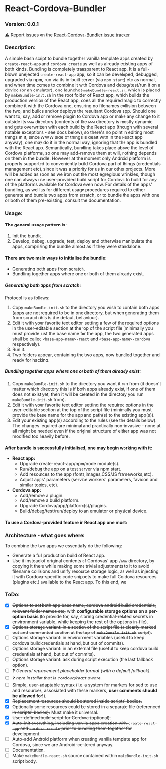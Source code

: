 # React-Cordova-Bundler
### Version: 0.0.1
:warning: Report issues on the [React-Cordova-Bundler issue tracker](https://github.com/mzhukov1973/React-Cordova-Bundler/issues)
### Description:
A simple bash script to bundle together vanilla template apps created by `create-react-app` and `cordova create` as well as already existing apps of both kinds. 
Bundling is completely transparent to React app. It is a full-blown unejected `create-react-app` app, so it can be developed, debugged, upgraded via npm, run via its in-built server (via `npm start`) etc as normal, and when time comes to combine it with Cordova and debug/test/run it on a device (or an emulator), one launches `makeBundle-react.sh`, which is placed by `makeBundle-init.sh` in the root folder of React app, which builds the production version of the React app, does all the required magic to correctly combine it with the Cordova one, ensuring no filenames collision between the two, and builds and/or deploys the resultant Cordova app.
Should one want to, say, add or remove plugin to Cordova app or make any change to it outside its `www` directory (contents of the `www` directory is mostly dynamic and gets overwritten with each build by the React app (though with several notable exceptions - see docs below), so there's no point in editing most things in it, since WWW side of things is dealt with in the React app anyway), one may do it in the normal way, ignoring that the app is bundled with the React app.
Semantically, bundling takes place above the level of Cordova platforms, so one may add-remove them at will, nothing depends on them in the bundle.
However at the moment only Android platform is properly supported to conveniently build Cordova part of things (credentials management etc), since it was a priority for us in our other projects.
More will be added as soon as we iron out the most egregious wrinkles, though one can always use user-provided build script for Cordova to build for any of the platforms available for Cordova even now.
For details of the apps' bundling, as well as for different usage procedures required to either generate and bundle two apps from scratch, or to bundle the apps with one or both of them pre-existing, consult the documentation.

### Usage:
#### The general usage pattern is:
1. Init the bundle.
2. Develop, debug, upgrade, test, deploy and otherwise manipulate the apps, comprising the bundle almost as if they were standalone.

#### There are two main ways to initialise the bundle:
- Generating both apps from scratch.
- Bundling together apps where one or both of them already exist.

##### Generating both apps from scratch:
Protocol is as follows:
1. Copy `makeBundle-init.sh` to the directory you wish to contain both apps (apps are not required to be in one directory, but when generating them from scratch this is the default behaviour).
2. Edit it with your favorite text editor, setting a few of the required options in the user-editable section at the top of the script file (minimally you must provide just the base name for the app, the two generated apps shall be called `<base-app-name>-react` and `<base-app-name>-cordova` respectively).
3. Run it.
4. Two folders appear, containing the two apps, now bundled together and ready for hacking.

##### Bundling together apps where one or both of them already exist:
1. Copy `makeBundle-init.sh` to the directory you want it run from (it doesn't matter which directory this is if both apps already exist, if one of them does not exist yet, then it will be created in the directory you run `makeBundle-init.sh` from).
2. Edit it with your favorite text editor, setting the required options in the user-editable section at the top of the script file (minimally you must provide the base name for the app and path(s) to the existing app(s)).
3. Edit your existing app(s) according to the rules (see the details below). The changes required are minimal and practically non-invasive - none at all might be needed even if the original structure of either app was not modified too heavily before.

#### After bundle is successfully initialised, one may begin working with it:
- **React app:**
  - Upgrade create-react-app/npm/node module(s).
  - Run/debug the app on a test server via npm start.
  - Add resources to the app (fonts,images,CSS/JS frameworks,etc).
  - Adjust apps' parameters (service workers' parameters, favicon and similar topics, etc).
- **Cordova app:**
  - Add/remove a plugin.
  - Add/remove a build platform.
  - Upgrade Cordova/app/platform(s)/plugins.
  - Build/debug/test/run/deploy to an emulator or physical device.

#### To use a Cordova-provided feature in React app one must:

### Architecture - what goes where:
To combine the two apps we essentially do the following: 
- Generate a full production build of React app.
- Use it instead of original contents of Cordovas' app `/www` directory, by copying it there while making some trivial adjustments to it to avoid filename collisions and unify resource storage logic, as well as injecting it with Cordova-specific code snippets to make full Cordova resources (plugins etc.) available to the React app.
To this end, we

### ToDo:
- [x] ~~Options to set both app base name, cordova android build credentials, relevant folder names etc,~~ with **configurable storage options on a per-option basis** (to provide for, say, storing credential-related secrets in environment variable, while keeping the rest of the options in-file).
- [x] ~~Options storage variant: in a section of the script file (a clearly marked out and commented section at the top of `makeBundle-init.sh` script).~~
- [ ] Options storage variant: in environment variables (useful to keep cordova build credentials at hand, but out of commits).
- [ ] Options storage variant: in an external file (useful to keep cordova build credentials at hand, but out of commits).
- [ ] Options storage variant: ask during script execution (the last fallback option).
- [ ] :question: *General replacement placeholder format (with a default fallback).*
- [ ] :question: *npm installer that is cordova/react aware.*
- [ ] Simple, user-adaptable syntax (i.e. a system for markers for sed to use and resources, assosiated with these markers, **user comments should be allowed for!**).
- [x] ~~Replacement resources should be stored inside scripts' bodies.~~
- [x] ~~Optionally some resources could be stored in a separate file (referenced in scripts' bodies).~~ Must make it universal.
- [x] ~~User-defined build script for Cordova (optional).~~
- [x] ~~Auto-init everything, including vanilla apps creation with `create-react-app` and `cordova create` prior to bundling them together for development.~~
- [ ] Auto-add Android platform when creating vanilla template app for Cordova, since we are Android-centered anyway.
- [ ] Documentation.
- [ ] Make `makeBundle-react.sh` source contained within `makeBundle-init.sh` script body.
